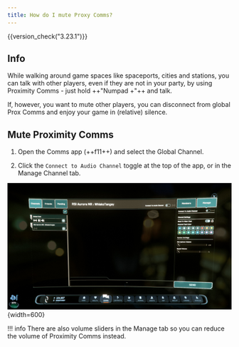 ```yaml
---
title: How do I mute Proxy Comms?
---
```


{{version_check("3.23.1")}}

## Info

While walking around game spaces like spaceports, cities and stations, you can
talk with other players, even if they are not in your party, by using Proximity
Comms - just hold ++"Numpad \+"++ and talk.

If, however, you want to mute other players, you can disconnect from global
Prox Comms and enjoy your game in (relative) silence.

## Mute Proximity Comms

1. Open the Comms app (++f11++) and select the Global Channel.

1. Click the `Connect to Audio Channel` toggle at the top of the app, or in the
Manage Channel tab.

![Manage Channel Tab](./images/manage-tab.jpg){width=600}

!!! info
    There are also volume sliders in the Manage tab so you can reduce the volume
    of Proximity Comms instead.
